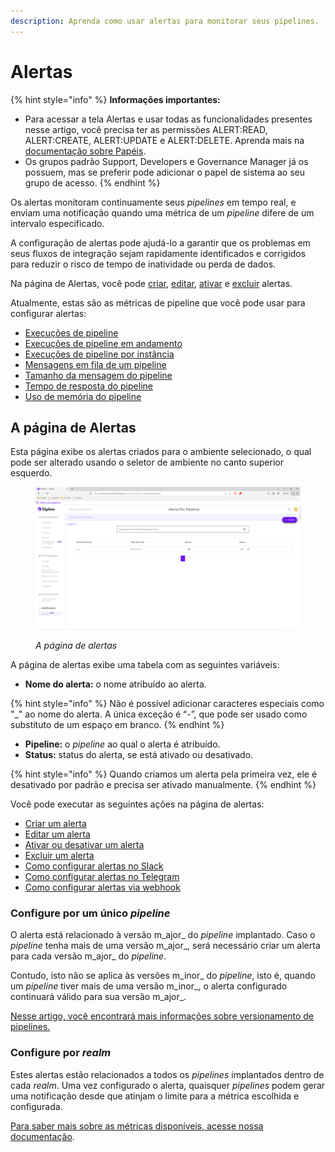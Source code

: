 ```yaml
---
description: Aprenda como usar alertas para monitorar seus pipelines.
---
```


# Alertas

{% hint style="info" %}
**Informações importantes:**

* Para acessar a tela Alertas e usar todas as funcionalidades presentes nesse artigo, você precisa ter as permissões ALERT:READ, ALERT:CREATE, ALERT:UPDATE e ALERT:DELETE. Aprenda mais na [documentação sobre Papéis](https://docs.digibee.com/documentation/v/pt-br/administration/new-access-control/papeis-do-controle-de-acesso).
* &#x20;Os grupos padrão Support, Developers e Governance Manager já os possuem, mas se preferir pode adicionar o papel de sistema ao seu grupo de acesso.
{% endhint %}

Os alertas monitoram continuamente seus _pipelines_ em tempo real, e enviam uma notificação quando uma métrica de um _pipeline_ difere de um intervalo especificado.

A configuração de alertas pode ajudá-lo a garantir que os problemas em seus fluxos de integração sejam rapidamente identificados e corrigidos para reduzir o risco de tempo de inatividade ou perda de dados.

Na página de Alertas, você pode [criar](https://docs.digibee.com/documentation/v/pt-br/monitor/alertas/como-criar-um-alerta), [editar](https://docs.digibee.com/documentation/v/pt-br/monitor/alertas/como-editar-um-alerta), [ativar](https://docs.digibee.com/documentation/v/pt-br/monitor/alertas/como-ativar-ou-desativar-um-alerta) e [excluir](https://docs.digibee.com/documentation/v/pt-br/monitor/alertas/como-excluir-um-alerta) alertas.

Atualmente, estas são as métricas de pipeline que você pode usar para configurar alertas:

* [Execuções de pipeline](https://docs.digibee.com/documentation/v/pt-br/monitor/alerts/available-metrics/pipeline-executions-per-second)
* [Execuções de pipeline em andamento](https://docs.digibee.com/documentation/v/pt-br/monitor/alerts/available-metrics/pipeline-inflight-executions)
* [Execuções de pipeline por instância](https://docs.digibee.com/documentation/v/pt-br/monitor/alerts/available-metrics/pipeline-execution-per-instance)
* [Mensagens em fila](https://docs.digibee.com/documentation/v/pt-br/monitor/alerts/available-metrics/messages-on-queue)[ de um pipeline](https://docs.digibee.com/documentation/v/pt-br/monitor/alerts/available-metrics/messages-on-queue)
* [Tamanho da mensagem do pipeline](https://docs.digibee.com/documentation/v/pt-br/monitor/alerts/available-metrics/pipeline-message-size)
* [Tempo de resposta do pipeline](https://docs.digibee.com/documentation/v/pt-br/monitor/alerts/available-metrics/pipeline-response-time)
* [Uso de memória do pipeline](https://docs.digibee.com/documentation/v/pt-br/monitor/alerts/available-metrics/pipeline-memory-usage)

## A página de Alertas

Esta página exibe os alertas criados para o ambiente selecionado, o qual pode ser alterado usando o seletor de ambiente no canto superior esquerdo.

<figure><img src="../../.gitbook/assets/1.The alerts page_PT.png" alt=""><figcaption><p><em>A página de alertas</em></p></figcaption></figure>

A página de alertas exibe uma tabela com as seguintes variáveis:

* **Nome do alerta:** o nome atribuído ao alerta.

{% hint style="info" %}
Não é possível adicionar caracteres especiais como "\_" ao nome do alerta. A única exceção é “-”, que pode ser usado como substituto de um espaço em branco.
{% endhint %}

* **Pipeline:** o _pipeline_ ao qual o alerta é atribuído.
* **Status:** status do alerta, se está ativado ou desativado.

{% hint style="info" %}
Quando criamos um alerta pela primeira vez, ele é desativado por padrão e precisa ser ativado manualmente.
{% endhint %}

Você pode executar as seguintes ações na página de alertas:

* [Criar um alerta](https://docs.digibee.com/documentation/v/pt-br/monitor/alertas/como-criar-um-alerta)
* [Editar um alerta](https://docs.digibee.com/documentation/v/pt-br/monitor/alertas/como-editar-um-alerta)
* [Ativar ou desativar um alerta](https://docs.digibee.com/documentation/v/pt-br/monitor/alertas/como-ativar-ou-desativar-um-alerta)
* [Excluir um alerta](https://docs.digibee.com/documentation/v/pt-br/monitor/alertas/como-excluir-um-alerta)
* [Como configurar alertas no Slack](https://docs.digibee.com/documentation/v/pt-br/monitor/alerts/how-to-configure-alerts-on-slack)
* [Como configurar alertas no Telegram](https://docs.digibee.com/documentation/v/pt-br/monitor/alertas/como-configurar-alertas-no-telegram)
* [Como configurar alertas via webhook](https://docs.digibee.com/documentation/v/pt-br/monitor/alerts/how-to-configure-alerts-through-a-webhook)

### Configure por um único _pipeline_

O alerta está relacionado à versão m_ajor_ do _pipeline_ implantado. Caso o _pipeline_ tenha mais de uma versão m_ajor_, será necessário criar um alerta para cada versão m_ajor_ do _pipeline_.&#x20;

Contudo, isto não se aplica às versões m_inor_ do _pipeline_, isto é, quando um _pipeline_ tiver mais de uma versão m_inor_, o alerta configurado continuará válido para sua versão m_ajor_.

[Nesse artigo, você encontrará mais informações sobre versionamento de pipelines.](https://docs.digibee.com/documentation/v/pt-br/build/pipelines/versionamento-de-pipelines)

### Configure por _realm_

Estes alertas estão relacionados a todos os _pipelines_ implantados dentro de cada _realm_. Uma vez configurado o alerta, quaisquer _pipelines_ podem gerar uma notificação desde que atinjam o limite para a métrica escolhida e configurada.&#x20;

[Para saber mais sobre as métricas disponíveis, acesse nossa documentação](https://docs.digibee.com/documentation/v/pt-br/monitor/alerts/available-metrics).
